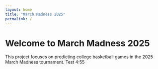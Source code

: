 ```yaml
---
layout: home
title: "March Madness 2025"
permalink: /
---
```


# Welcome to March Madness 2025

This project focuses on predicting college basketball games in the 2025 March Madness tournament. Test 4:55
